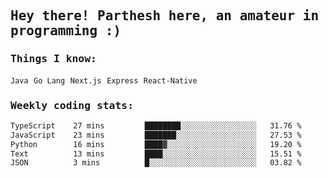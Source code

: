 <samp>
    <h2>Hey there! Parthesh here, an amateur in programming :)</h2>
    <h3>Things I know: </h3>
    <code>Java</code> <code>Go Lang</code> <code>Next.js</code> <code>Express</code> <code>React-Native</code>
    <h3>Weekly coding stats:</h3>
<!--START_SECTION:waka-->

```txt
TypeScript    27 mins         ████████░░░░░░░░░░░░░░░░░   31.76 %
JavaScript    23 mins         ███████░░░░░░░░░░░░░░░░░░   27.53 %
Python        16 mins         ████▓░░░░░░░░░░░░░░░░░░░░   19.20 %
Text          13 mins         ████░░░░░░░░░░░░░░░░░░░░░   15.51 %
JSON          3 mins          █░░░░░░░░░░░░░░░░░░░░░░░░   03.82 %
```

<!--END_SECTION:waka-->
</samp>
